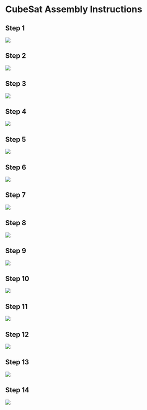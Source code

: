 # CubeSat Assembly Instructions

## Step 1
![](../Figures/Assembly_Drawings/Step1.png)

## Step 2
![](../Figures/Assembly_Drawings/Step2.png)

## Step 3
![](../Figures/Assembly_Drawings/Step3.png)

## Step 4
![](../Figures/Assembly_Drawings/Step4.png)

## Step 5
![](../Figures/Assembly_Drawings/Step5.png)

## Step 6
![](../Figures/Assembly_Drawings/Step6.png)

## Step 7
![](../Figures/Assembly_Drawings/Step7.png)

## Step 8
![](../Figures/Assembly_Drawings/Step8.png)

## Step 9
![](../Figures/Assembly_Drawings/Step9.png)

## Step 10
![](../Figures/Assembly_Drawings/Step10.png)

## Step 11
![](../Figures/Assembly_Drawings/Step11.png)

## Step 12
![](../Figures/Assembly_Drawings/Step12.png)

## Step 13
![](../Figures/Assembly_Drawings/Step13.png)

## Step 14
![](../Figures/Assembly_Drawings/Step14.png)